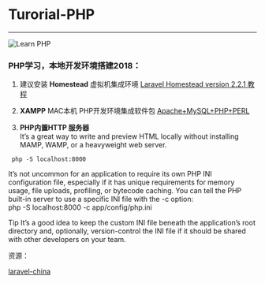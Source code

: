 # Turorial-PHP
----  
![Learn PHP](http://makeawebsitehub.com/wp-content/uploads/2016/02/learn-php.jpg)  
### PHP学习，本地开发环境搭建2018：  
1. 建议安装 __Homestead__ 虚拟机集成环境 [Laravel Homestead version 2.2.1 教程](https://github.com/mayusa/Tutorial-Laravel/blob/master/LaravelHomesteadSetup.md)  
 
2. __XAMPP__ MAC本机 PHP开发环境集成软件包 [Apache+MySQL+PHP+PERL](https://www.apachefriends.org/download.html)  


3. __PHP内置HTTP 服务器__  
 It’s a great way to write and preview HTML locally without installing MAMP, WAMP, or a heavyweight web server.  
````  
 php -S localhost:8000  
 ````  
  
It’s not uncommon for an application to require its own PHP INI configuration file, especially if it has unique requirements for memory usage, file uploads, profiling, or bytecode caching. You can tell the PHP built-in server to use a specific INI file with the -c option:  
php -S localhost:8000 -c app/config/php.ini  

Tip
It’s a good idea to keep the custom INI file beneath the application’s root directory and, optionally, version-control the INI file if it should be shared with other developers on your
team.  

资源：   

[laravel-china](https://laravel-china.org/)  
